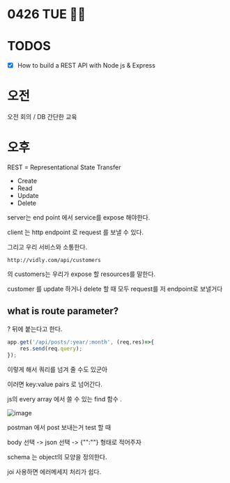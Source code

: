 # 0426 TUE 👩‍🦰

# TODOS
- [X] How to build a REST API with Node js & Express

# 오전
오전 회의 / DB 간단한 교육
# 오후 
REST = Representational State Transfer

- Create 
- Read 
- Update
- Delete 

server는 end point 에서 service를 expose 해야한다. 

client 는 http endpoint 로 request 를 보낼 수 있다. 

그리고 우리 서비스와 소통한다. 

`http://vidly.com/api/customers`

의 customers는 우리가 expose 할 resources를 말한다. 

customer 를 update 하거나 delete 할 때 모두 request를 저 endpoint로 보낼거다 


## what is route parameter?
? 뒤에 붙는다고 한다. 


```javascript
app.get('/api/posts/:year/:month', (req,res)=>{
    res.send(req.query);
});
```
이렇게 해서 쿼리를 넘겨 줄 수도 있군아

이러면 key:value pairs 로 넘어간다. 


js의 every array 에서 쓸 수 있는 find 함수 .



![image](https://user-images.githubusercontent.com/64348346/165398018-fee89a68-29bf-4f2e-ac0c-2f20c30a31b9.png)


postman 에서 post 보내는거 test 할 때 


body 선택 -> json 선택 -> {"":""} 형태로 적어주자 

schema 는 object의 모양을 정의한다. 

joi 사용하면 에러메세지 처리가 쉽다. 
